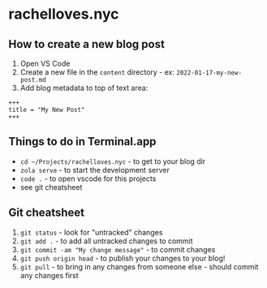 # rachelloves.nyc

## How to create a new blog post

1. Open VS Code
2. Create a new file in the `content` directory - ex: `2022-01-17-my-new-post.md`
3. Add blog metadata to top of text area:

```
+++
title = "My New Post"
+++
```

## Things to do in Terminal.app

- `cd ~/Projects/rachelloves.nyc` - to get to your blog dir
- `zola serve` - to start the development server
- `code .` - to open vscode for this projects
- see git cheatsheet

## Git cheatsheet

1. `git status` - look for "untracked" changes
2. `git add .` - to add all untracked changes to commit
3. `git commit -am "My change message"` - to commit changes
4. `git push origin head` - to publish your changes to your blog!
5. `git pull` - to bring in any changes from someone else - should commit any changes first
